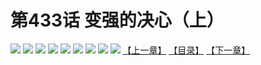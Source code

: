 # 第433话 变强的决心（上）
![](https://mhpic.xiaomingtaiji.net/comic/D/斗破苍穹拆分版/433话/1.jpg-zymk.middle.webp)
![](https://mhpic.xiaomingtaiji.net/comic/D/斗破苍穹拆分版/433话/2.jpg-zymk.middle.webp)
![](https://mhpic.xiaomingtaiji.net/comic/D/斗破苍穹拆分版/433话/3.jpg-zymk.middle.webp)
![](https://mhpic.xiaomingtaiji.net/comic/D/斗破苍穹拆分版/433话/4.jpg-zymk.middle.webp)
![](https://mhpic.xiaomingtaiji.net/comic/D/斗破苍穹拆分版/433话/5.jpg-zymk.middle.webp)
![](https://mhpic.xiaomingtaiji.net/comic/D/斗破苍穹拆分版/433话/6.jpg-zymk.middle.webp)
![](https://mhpic.xiaomingtaiji.net/comic/D/斗破苍穹拆分版/433话/7.jpg-zymk.middle.webp)
![](https://mhpic.xiaomingtaiji.net/comic/D/斗破苍穹拆分版/433话/8.jpg-zymk.middle.webp)
![](https://mhpic.xiaomingtaiji.net/comic/D/斗破苍穹拆分版/433话/9.jpg-zymk.middle.webp)
[【上一章】](./432.md)
[【目录】](./READMD.md)
[【下一章】](./434.md)
